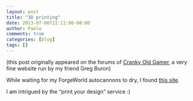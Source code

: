 ```yaml
---
layout: post
title: "3D printing"
date: 2013-07-06T22:11:00-08:00
author: Paolo
comments: true
categories: [blog]
tags: []
---
```

<div class="info">(this post originally appeared on the forums of <a href="http://crankyoldgamer.net/CrankyBlog/">Cranky Old Gamer</a>, a very fine website run by my friend Greg Buron)</div>

While waiting for my ForgeWorld autocannons to dry, I found <a href="http://hivezero.blogspot.com/2012/01/im-sure-im-last-person-to-this-party.html" rel="nofollow">this site</a>.

I am intrigued by the “print your design” service :)
